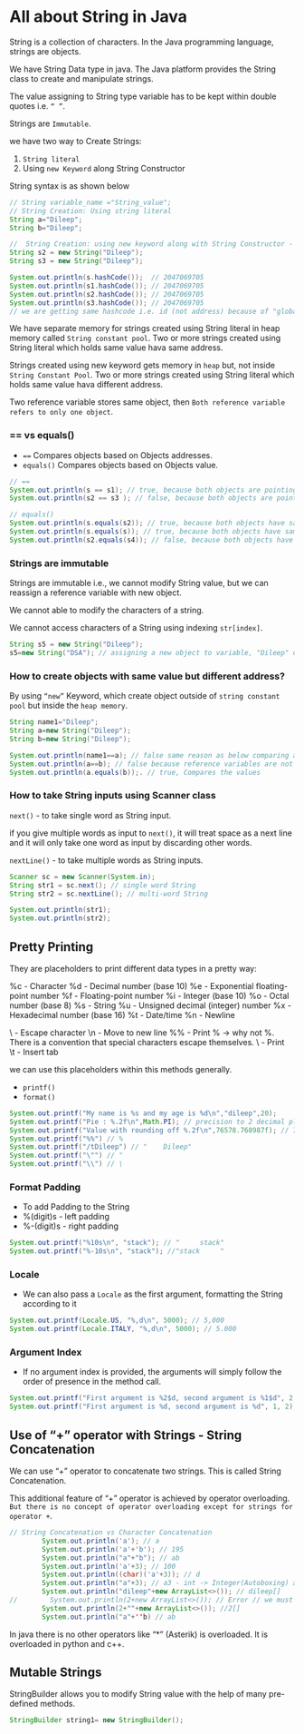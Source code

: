 # All about String in Java

String is a collection of characters. In the Java programming language, strings are objects.

We have String Data type in java. The Java platform provides the String class to create and manipulate strings.

The value assigning to String type variable has to be kept within double quotes i.e. `“ ”`.

Strings are `Immutable`.

we have two way to Create Strings:
1. `String literal`
2. Using `new Keyword` along String Constructor

String syntax is as shown below

```java
// String variable_name ="String_value";
// String Creation: Using string literal
String a="Dileep";
String b="Dileep";

//  String Creation: using new keyword along with String Constructor - Heap memory
String s2 = new String("Dileep");
String s3 = new String("Dileep");

System.out.println(s.hashCode());  // 2047069705
System.out.println(s1.hashCode()); // 2047069705
System.out.println(s2.hashCode()); // 2047069705
System.out.println(s3.hashCode()); // 2047069705
// we are getting same hashcode i.e. id (not address) because of "global dictionary", if the object and content is same, it won't create new object even if you use new keyword to create String

```

We have separate memory for strings created using String literal in heap memory called `String constant pool`.
Two or more strings created using String literal which holds same value hava same address.

Strings created using new keyword gets memory in `heap` but, not inside `String Constant Pool`.
Two or more strings created using String literal which holds same value hava different address.

Two reference variable stores same object, then `Both reference variable refers to only one object`.

### == vs equals()
* `==` Compares objects based on Objects addresses.
* `equals()` Compares objects based on Objects value.

```java
// ==
System.out.println(s == s1); // true, because both objects are pointing to same address
System.out.println(s2 == s3 ); // false, because both objects are pointing to different address

// equals()
System.out.println(s.equals(s2)); // true, because both objects have same value
System.out.println(s.equals(s)); // true, because both objects have same value
System.out.println(s2.equals(s4)); // false, because both objects have different value

```

### Strings are immutable

Strings are immutable i.e., we cannot modify String value, but we can reassign a reference variable with new object.

We cannot able to modify the characters of a string.

We cannot access characters of a String using indexing `str[index]`.
```Java
String s5 = new String("Dileep");
s5=new String("DSA"); // assigning a new object to variable, "Dileep" object in heap is collected by Garbage Collector.
```

### How to create objects with same value but different address?

By using `“new”` Keyword, which create object outside of `string constant pool` but inside the `heap memory`.

```java
String name1="Dileep";
String a=new String("Dileep");
String b=new String("Dileep");

System.out.println(name1==a); // false same reason as below comparing addresses
System.out.println(a==b); // false because reference variables are not pointing to same object, compares the objects
System.out.println(a.equals(b));. // true, Compares the values
```

### How to take String inputs using Scanner class
`next()` - to take single word as String input.

if you give multiple words as input to `next()`, it will treat space as a next line and it will only take one word as input by discarding other words.

`nextLine()` - to take multiple words as String inputs.
```Java
Scanner sc = new Scanner(System.in);
String str1 = sc.next(); // single word String
String str2 = sc.nextLine(); // multi-word String

System.out.println(str1);
System.out.println(str2);
```

## Pretty Printing
They are placeholders to print different data types in a pretty way:

%c - Character
%d - Decimal number (base 10)
%e - Exponential floating-point number
%f - Floating-point number
%i - Integer (base 10)
%o - Octal number (base 8)
%s - String
%u - Unsigned decimal (integer) number
%x - Hexadecimal number (base 16)
%t - Date/time
%n - Newline

\  - Escape character
\n - Move to new line
%% - Print % -> why not \%. There is a convention that special characters escape themselves.
\\ - Print \
\t - Insert tab

we can use this placeholders within this methods generally.
* `printf()`
* `format()`

```Java
System.out.printf("My name is %s and my age is %d\n","dileep",20);
System.out.printf("Pie : %.2f\n",Math.PI); // precision to 2 decimal places
System.out.printf("Value with rounding off %.2f\n",76578.768987f); // 76578.77 // rounding off
System.out.printf("%%") // %
System.out.printf("/tDileep") // "    Dileep"
System.out.printf("\"") // "
System.out.printf("\\") // \
```

### Format Padding
* To add Padding to the String
* %(digit)s - left padding
* %-(digit)s - right padding
```Java
System.out.printf("%10s\n", "stack"); // "     stack"
System.out.printf("%-10s\n", "stack"); //"stack     "
```

### Locale
* We can also pass a `Locale` as the first argument, formatting the String according to it
```Java
System.out.printf(Locale.US, "%,d\n", 5000); // 5,000
System.out.printf(Locale.ITALY, "%,d\n", 5000); // 5.000
```

### Argument Index
* If no argument index is provided, the arguments will simply follow the order of presence in the method call.
```Java
System.out.printf("First argument is %2$d, second argument is %1$d", 2, 1); // First argument is 1, second argument is 2
System.out.printf("First argument is %d, second argument is %d", 1, 2); // First argument is 1, second argument is 2
```

## Use of “+” operator with Strings - String Concatenation

We can use “+” operator to concatenate two strings. This is called String Concatenation.

This additional feature of “+” operator is achieved by operator overloading. 
`But there is no concept of operator overloading except for strings for operator +`.

```Java
// String Concatenation vs Character Concatenation
        System.out.println('a'); // a
        System.out.println('a'+'b'); // 195
        System.out.println("a"+"b"); // ab
        System.out.println('a'+3); // 100
        System.out.println((char)('a'+3)); // d
        System.out.println("a"+3); // a3 - int -> Integer(Autoboxing) and call toString method which again returns 1 as a String.
        System.out.println("dileep"+new ArrayList<>()); // dileep[]
//        System.out.println(2+new ArrayList<>()); // Error // we must have at least one string
        System.out.println(2+""+new ArrayList<>()); //2[]
        System.out.println("a"+''b) // ab
```

In java there is no other operators like “*” (Asterik) is overloaded. It is overloaded in python and c++.

## Mutable Strings

StringBuilder allows you to modify String value with the help of many pre-defined methods.

```java
StringBuilder string1= new StringBuilder();

```
